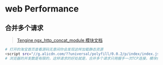 # web Performance

## 合并多个请求 

> [Tengine ngx_http_concat_module 模块文档](http://tengine.taobao.org/document_cn/http_concat_cn.html)

```bash
# 打开的淘宝首页查看源码无意间你会发现这样加载静态资源
<script src="//g.alicdn.com/??universal/polyfill/0.0.2/p/index/index.js,mtb/lib-env/1.9.9/env.js,mtb/lib-mtop/2.5.1/mtop.js"></script>
# 浏览器的并发数是有限的，这样请求的好处就是，合并多个请求只用握手一次TCP连接，模块依赖层次比较明确
```
